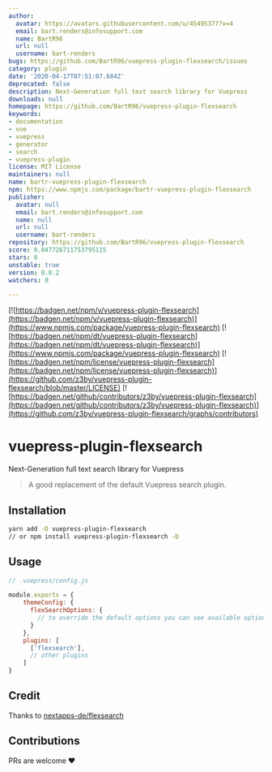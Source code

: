 ```yaml
---
author:
  avatar: https://avatars.githubusercontent.com/u/45495377?v=4
  email: bart.renders@infosupport.com
  name: BartR96
  url: null
  username: bart-renders
bugs: https://github.com/BartR96/vuepress-plugin-flexsearch/issues
category: plugin
date: '2020-04-17T07:51:07.684Z'
deprecated: false
description: Next-Generation full text search library for Vuepress
downloads: null
homepage: https://github.com/BartR96/vuepress-plugin-flexsearch
keywords:
- documentation
- vue
- vuepress
- generator
- search
- vuepress-plugin
license: MIT License
maintainers: null
name: bartr-vuepress-plugin-flexsearch
npm: https://www.npmjs.com/package/bartr-vuepress-plugin-flexsearch
publisher:
  avatar: null
  email: bart.renders@infosupport.com
  name: null
  url: null
  username: bart-renders
repository: https://github.com/BartR96/vuepress-plugin-flexsearch
score: 0.047726711753795115
stars: 0
unstable: true
version: 0.0.2
watchers: 0

---
```


[![https://badgen.net/npm/v/vuepress-plugin-flexsearch](https://badgen.net/npm/v/vuepress-plugin-flexsearch)](https://www.npmjs.com/package/vuepress-plugin-flexsearch)
[![https://badgen.net/npm/dt/vuepress-plugin-flexsearch](https://badgen.net/npm/dt/vuepress-plugin-flexsearch)](https://www.npmjs.com/package/vuepress-plugin-flexsearch)
[![https://badgen.net/npm/license/vuepress-plugin-flexsearch](https://badgen.net/npm/license/vuepress-plugin-flexsearch)](https://github.com/z3by/vuepress-plugin-flexsearch/blob/master/LICENSE)
[![https://badgen.net/github/contributors/z3by/vuepress-plugin-flexsearch](https://badgen.net/github/contributors/z3by/vuepress-plugin-flexsearch)](https://github.com/z3by/vuepress-plugin-flexsearch/graphs/contributors)


# vuepress-plugin-flexsearch

Next-Generation full text search library for Vuepress

> A good replacement of the default Vuepress search plugin.

## Installation

```bash
yarn add -D vuepress-plugin-flexsearch
// or npm install vuepress-plugin-flexsearch -D

```

## Usage

```js
// .vuepress/config.js

module.exports = {
    themeConfig: {
      flexSearchOptions: {
        // to override the default options you can see available options on https://github.com/nextapps-de/flexsearch
      }
    },
    plugins: [
      ['flexsearch'],
      // other plugins
    ]
}
```

## Credit

Thanks to [nextapps-de/flexsearch](https://github.com/nextapps-de/flexsearch)

## Contributions

PRs are welcome :heart:
